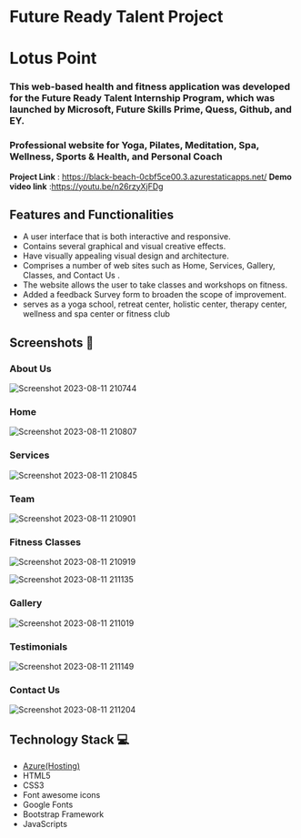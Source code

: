 # Future Ready Talent Project


# Lotus Point
### This web-based health and fitness application was developed for the Future Ready Talent Internship Program, which was launched by Microsoft, Future Skills Prime, Quess, Github, and EY.

### Professional website for Yoga, Pilates, Meditation, Spa, Wellness, Sports & Health, and Personal Coach

**Project Link** : https://black-beach-0cbf5ce00.3.azurestaticapps.net/
**Demo video link** :https://youtu.be/n26rzyXjFDg


## Features and Functionalities  
- A user interface that is both interactive and responsive.
- Contains several graphical and visual creative effects.
- Have visually appealing visual design and architecture.
- Comprises a number of web sites such as Home, Services, Gallery, Classes, and Contact Us .
- The website allows the user to take classes and workshops on fitness.
- Added a feedback Survey form to broaden the scope of improvement.
- serves as a yoga school, retreat center, holistic center, therapy center, wellness and spa center or fitness club

## Screenshots 📸
### About Us
![Screenshot 2023-08-11 210744](https://github.com/HarithaBangaru/project23/assets/113615474/1a2f09cd-ae8a-4a11-a08e-7e668febb30c)

### Home
![Screenshot 2023-08-11 210807](https://github.com/HarithaBangaru/project23/assets/113615474/628eee11-26c7-477d-b759-938c02024cf3)


### Services
![Screenshot 2023-08-11 210845](https://github.com/HarithaBangaru/project23/assets/113615474/1ea4a82d-6e86-4d03-aeec-b781f1220825)


### Team
![Screenshot 2023-08-11 210901](https://github.com/HarithaBangaru/project23/assets/113615474/a8882fcf-1b76-4610-b6bf-34c28e4fef7f)

### Fitness Classes 
![Screenshot 2023-08-11 210919](https://github.com/HarithaBangaru/project23/assets/113615474/30c29c3b-b536-4c7b-94b4-4093b731239b)

![Screenshot 2023-08-11 211135](https://github.com/HarithaBangaru/project23/assets/113615474/ced72e77-fcfd-4295-8145-da0dc51b8db6)

### Gallery
 
 ![Screenshot 2023-08-11 211019](https://github.com/HarithaBangaru/project23/assets/113615474/ebfd7e77-f861-4862-b45d-4559adefcb4c)

### Testimonials

![Screenshot 2023-08-11 211149](https://github.com/HarithaBangaru/project23/assets/113615474/32f74dc4-340b-454f-bc72-36753c1d165c)

### Contact Us 
![Screenshot 2023-08-11 211204](https://github.com/HarithaBangaru/project23/assets/113615474/b2c78133-e84a-44f6-89c0-b7245cf03f49)

## Technology Stack 💻
- [Azure(Hosting)](https://azure.microsoft.com/en-in/features/azure-portal/)
- HTML5
- CSS3
- Font awesome icons
- Google Fonts
- Bootstrap Framework
- JavaScripts
